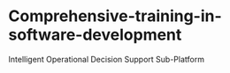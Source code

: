# Comprehensive-training-in-software-development
Intelligent Operational Decision Support Sub-Platform
